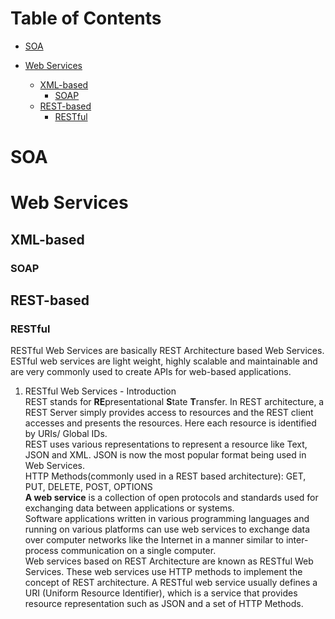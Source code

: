 # Table of Contents
- [SOA](SOA)

- [Web Services](Web-Services)
  - [XML-based](#XML-based)
    - [SOAP](##SOAP)
  - [REST-based](#REST-based)
    - [RESTful](##RESTful)

# SOA


# Web Services

## XML-based

### SOAP

## REST-based

### RESTful
RESTful Web Services are basically REST Architecture based Web Services. ESTful web services are light weight, highly scalable and maintainable and are very commonly used to create APIs for web-based applications. 
1. RESTful Web Services - Introduction  
   REST stands for **RE**presentational **S**tate **T**ransfer.
   In REST architecture, a REST Server simply provides access to resources and the REST client accesses and presents the resources. Here each resource is identified by URIs/ Global IDs.  
   REST uses various representations to represent a resource like Text, JSON and XML. JSON is now the most popular format being used in Web Services.   
   HTTP Methods(commonly used in a REST based architecture): GET, PUT, DELETE, POST, OPTIONS  
   **A web service** is a collection of open protocols and standards used for exchanging data between applications or systems.   
   Software applications written in various programming languages and running on various platforms can use web services to exchange data over computer networks like the Internet in a manner similar to inter-process communication on a single computer.   
   Web services based on REST Architecture are known as RESTful Web Services. These web services use HTTP methods to implement the concept of REST architecture. A RESTful web service usually defines a URI (Uniform Resource Identifier), which is a service that provides resource representation such as JSON and a set of HTTP Methods.  
   


   
   
